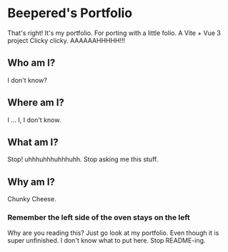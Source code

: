 # Beepered's Portfolio

That's right! It's my portfolio. For porting with a little folio.
A Vite + Vue 3 project
Clicky clicky. AAAAAAHHHHH!!!

## Who am I?

I don't know?

## Where am I?

I ... I, I don't know.

## What am I?

Stop! uhhhuhhhuhhhuhh. Stop asking me this stuff.

## Why am I?

Chunky Cheese.

### Remember the left side of the oven stays on the left

Why are you reading this? Just go look at my portfolio. Even though it is super unfinished.
I don't know what to put here. Stop README-ing.
